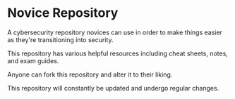 # Novice Repository
A cybersecurity repository novices can use in order to make things easier as they're transitioning into security.

This repository has various helpful resources including cheat sheets, notes, and exam guides. 

Anyone can fork this repository and alter it to their liking. 

This repository will constantly be updated and undergo regular changes. 
